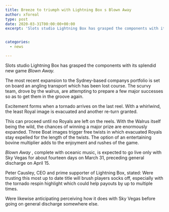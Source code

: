 ```yaml
---
title: Breeze to triumph with Lightning Box s Blown Away
author: xforeal 
type: post
date: 2020-03-31T00:00:00+00:00
excerpt: 'Slots studio Lightning Box has grasped the components with its splendid new game Blown Away '


categories:
  - news

---
```

Slots studio Lightning Box has grasped the components with its splendid new game _Blown Away._ 

The most recent expansion to the Sydney-based companys portfolio is set on board an angling transport which has been lost course. The scurvy team, drove by the walrus, are attempting to prepare a few major successes so as to get them in the groove again. 

Excitement forms when a tornado arrives on the last reel. With a whirlwind, the least Royal image is evacuated and another re-turn granted. 

This can proceed until no Royals are left on the reels. With the Walrus itself being the wild, the chances of winning a major prize are enormously expanded. Three Boat images trigger free twists in which evacuated Royals stay expelled for the length of the twists. The option of an entertaining bovine multiplier adds to the enjoyment and rushes of the game. 

_Blown Away_ , complete with oceanic music, is expected to go live only with Sky Vegas for about fourteen days on March 31, preceding general discharge on April 15. 

Peter Causley, CEO and prime supporter of Lightning Box, stated: Were trusting this most up to date title will brush players socks off, especially with the tornado respin highlight which could help payouts by up to multiple times. 

Were likewise anticipating perceiving how it does with Sky Vegas before going on general discharge somewhere else.